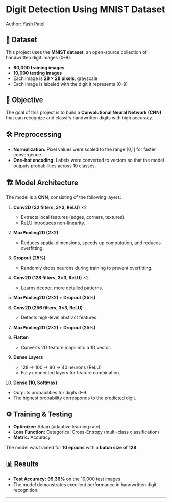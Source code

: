 # Digit Detection Using MNIST Dataset  

Author: [Yash Patel](https://yashbpatel.vercel.app)  

## 📌 Dataset  
This project uses the **MNIST dataset**, an open-source collection of handwritten digit images (0–9).  
- **60,000 training images**  
- **10,000 testing images**  
- Each image is **28 × 28 pixels**, grayscale  
- Each image is labeled with the digit it represents (0–9)  

## 🎯 Objective  
The goal of this project is to build a **Convolutional Neural Network (CNN)** that can recognize and classify handwritten digits with high accuracy.  

## 🛠 Preprocessing  
- **Normalization:** Pixel values were scaled to the range [0,1] for faster convergence.  
- **One-hot encoding:** Labels were converted to vectors so that the model outputs probabilities across 10 classes.  

## 🏗 Model Architecture  
The model is a **CNN**, consisting of the following layers:  

1. **Conv2D (32 filters, 3×3, ReLU)** ×2  
   - Extracts local features (edges, corners, textures).  
   - ReLU introduces non-linearity.  

2. **MaxPooling2D (2×2)**  
   - Reduces spatial dimensions, speeds up computation, and reduces overfitting.  

3. **Dropout (25%)**  
   - Randomly drops neurons during training to prevent overfitting.  

4. **Conv2D (128 filters, 3×3, ReLU)** ×2  
   - Learns deeper, more detailed patterns.  

5. **MaxPooling2D (2×2) + Dropout (25%)**  

6. **Conv2D (256 filters, 3×3, ReLU)**  
   - Detects high-level abstract features.  

7. **MaxPooling2D (2×2) + Dropout (25%)**  

8. **Flatten**  
   - Converts 2D feature maps into a 1D vector.  

9. **Dense Layers**  
   - 128 → 100 → 80 → 40 neurons (ReLU)  
   - Fully connected layers for feature combination.  

10. **Dense (10, Softmax)**  
   - Outputs probabilities for digits 0–9.  
   - The highest probability corresponds to the predicted digit.  

## ⚙️ Training & Testing  
- **Optimizer:** Adam (adaptive learning rate)  
- **Loss Function:** Categorical Cross-Entropy (multi-class classification)  
- **Metric:** Accuracy  

The model was trained for **10 epochs** with a **batch size of 128**.  

## 📊 Results  
- **Test Accuracy:** **99.36%** on the 10,000 test images  
- The model demonstrates excellent performance in handwritten digit recognition.  

---
